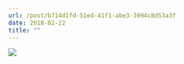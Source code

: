 ```yaml
---
url: /post/b714d1fd-51ed-41f1-abe3-3994c8d53a3f
date: 2018-02-22
title: ""
---
```


<img class="img-fluid" img src="/20180222-01.jpeg"/>
